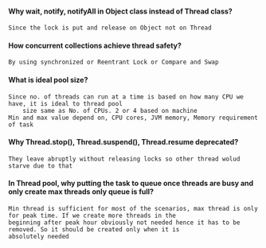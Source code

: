 #### Why wait, notify, notifyAll in Object class instead of Thread class?
    Since the lock is put and release on Object not on Thread
#### How concurrent collections achieve thread safety?
    By using synchronized or Reentrant Lock or Compare and Swap
#### What is ideal pool size?
    Since no. of threads can run at a time is based on how many CPU we have, it is ideal to thread pool
        size same as No. of CPUs. 2 or 4 based on machine
    Min and max value depend on, CPU cores, JVM memory, Memory requirement of task
#### Why Thread.stop(), Thread.suspend(), Thread.resume deprecated?
    They leave abruptly without releasing locks so other thread wolud starve due to that
#### In Thread pool, why putting the task to queue once threads are busy and only create max threads only queue is full?
    Min thread is sufficient for most of the scenarios, max thread is only for peak time. If we create more threads in the 
    beginning after peak hour obviously not needed hence it has to be removed. So it should be created only when it is 
    absolutely needed